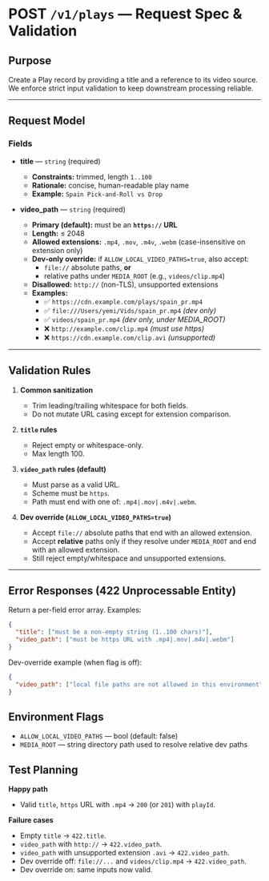 # POST `/v1/plays` — Request Spec & Validation

## Purpose

Create a Play record by providing a title and a reference to its video source. We enforce strict input validation to keep downstream processing reliable.

---

## Request Model

### Fields

- **title** — `string` (required)

  - **Constraints:** trimmed, length `1..100`
  - **Rationale:** concise, human-readable play name
  - **Example:** `Spain Pick-and-Roll vs Drop`

- **video_path** — `string` (required)
  - **Primary (default):** must be an **`https://` URL**
  - **Length:** ≤ 2048
  - **Allowed extensions:** `.mp4`, `.mov`, `.m4v`, `.webm` (case-insensitive on extension only)
  - **Dev-only override:** if `ALLOW_LOCAL_VIDEO_PATHS=true`, also accept:
    - `file://` absolute paths, **or**
    - relative paths under `MEDIA_ROOT` (e.g., `videos/clip.mp4`)
  - **Disallowed:** `http://` (non-TLS), unsupported extensions
  - **Examples:**
    - ✅ `https://cdn.example.com/plays/spain_pr.mp4`
    - ✅ `file:///Users/yemi/Vids/spain_pr.mp4` _(dev only)_
    - ✅ `videos/spain_pr.mp4` _(dev only, under MEDIA_ROOT)_
    - ❌ `http://example.com/clip.mp4` _(must use https)_
    - ❌ `https://cdn.example.com/clip.avi` _(unsupported)_

---

## Validation Rules

1. **Common sanitization**

   - Trim leading/trailing whitespace for both fields.
   - Do not mutate URL casing except for extension comparison.

2. **`title` rules**

   - Reject empty or whitespace-only.
   - Max length 100.

3. **`video_path` rules (default)**

   - Must parse as a valid URL.
   - Scheme must be `https`.
   - Path must end with one of: `.mp4|.mov|.m4v|.webm`.

4. **Dev override (`ALLOW_LOCAL_VIDEO_PATHS=true`)**
   - Accept `file://` absolute paths that end with an allowed extension.
   - Accept **relative** paths only if they resolve under `MEDIA_ROOT` and end with an allowed extension.
   - Still reject empty/whitespace and unsupported extensions.

---

## Error Responses (422 Unprocessable Entity)

Return a per-field error array. Examples:

```json
{
  "title": ["must be a non-empty string (1..100 chars)"],
  "video_path": ["must be https URL with .mp4|.mov|.m4v|.webm"]
}
```

Dev-override example (when flag is off):

```json
{
  "video_path": ["local file paths are not allowed in this environment"]
}
```

## Environment Flags

- `ALLOW_LOCAL_VIDEO_PATHS` — bool (default: false)
- `MEDIA_ROOT` — string directory path used to resolve relative dev paths

## Test Planning

**Happy path**

- Valid `title`, `https` URL with `.mp4` → `200` (or `201`) with `playId`.

**Failure cases**

- Empty `title` → `422.title`.
- `video_path` with `http://` → `422.video_path`.
- `video_path` with unsupported extension `.avi` → `422.video_path`.
- Dev override off: `file://...` and `videos/clip.mp4` → `422.video_path`.
- Dev override on:  same inputs now valid.

